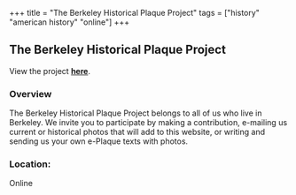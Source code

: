 +++
title = "The Berkeley Historical Plaque Project"
tags = ["history" "american history" "online"]
+++

## The Berkeley Historical Plaque Project

View the project [**here**](http://berkeleyplaques.org/about/).

### Overview

The Berkeley Historical Plaque Project belongs to all of us who live in Berkeley. We invite you to participate by making a contribution, e-mailing us current or historical photos that will add to this website, or writing and sending us your own e-Plaque texts with photos.

### Location:
Online
